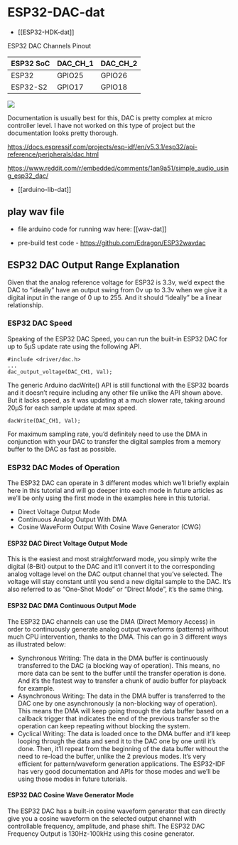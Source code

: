 

# ESP32-DAC-dat 

- [[ESP32-HDK-dat]]

ESP32 DAC Channels Pinout

| ESP32 SoC | DAC_CH_1 | DAC_CH_2 |
| --------- | -------- | -------- |
| ESP32     | GPIO25   | GPIO26   |
| ESP32-S2  | GPIO17   | GPIO18   |



![](2024-12-24-17-40-39.png)


Documentation is usually best for this, DAC is pretty complex at micro controller level. I have not worked on this type of project but the documentation looks pretty thorough.

https://docs.espressif.com/projects/esp-idf/en/v5.3.1/esp32/api-reference/peripherals/dac.html

https://www.reddit.com/r/embedded/comments/1an9a51/simple_audio_using_esp32_dac/

- [[arduino-lib-dat]]




## play wav file 

- file arduino code for running wav here: [[wav-dat]]

- pre-build test code - https://github.com/Edragon/ESP32wavdac



## ESP32 DAC Output Range Explanation 

Given that the analog reference voltage for ESP32 is 3.3v, we’d expect the DAC to “ideally” have an output swing from 0v up to 3.3v when we give it a digital input in the range of 0 up to 255. And it should “ideally” be a linear relationship.

### ESP32 DAC Speed

Speaking of the ESP32 DAC Speed, you can run the built-in ESP32 DAC for up to 5µS update rate using the following API.

    #include <driver/dac.h>
    ...
    dac_output_voltage(DAC_CH1, Val);

The generic Arduino dacWrite() API is still functional with the ESP32 boards and it doesn’t require including any other file unlike the API shown above. But it lacks speed, as it was updating at a much slower rate, taking around 20µS for each sample update at max speed.

    dacWrite(DAC_CH1, Val);

For maximum sampling rate, you’d definitely need to use the DMA in conjunction with your DAC to transfer the digital samples from a memory buffer to the DAC as fast as possible.

### ESP32 DAC Modes of Operation

The ESP32 DAC can operate in 3 different modes which we’ll briefly explain here in this tutorial and will go deeper into each mode in future articles as we’ll be only using the first mode in the examples here in this tutorial.

- Direct Voltage Output Mode
- Continuous Analog Output With DMA
- Cosine WaveForm Output With Cosine Wave Generator (CWG)

#### ESP32 DAC Direct Voltage Output Mode

This is the easiest and most straightforward mode, you simply write the digital (8-Bit) output to the DAC and it’ll convert it to the corresponding analog voltage level on the DAC output channel that you’ve selected. The voltage will stay constant until you send a new digital sample to the DAC. It’s also referred to as “One-Shot Mode” or “Direct Mode”, it’s the same thing.

#### ESP32 DAC DMA Continuous Output Mode

The ESP32 DAC channels can use the DMA (Direct Memory Access) in order to continuously generate analog output waveforms (patterns) without much CPU intervention, thanks to the DMA. This can go in 3 different ways as illustrated below:

- Synchronous Writing: The data in the DMA buffer is continuously transferred to the DAC (a blocking way of operation). This means, no more data can be sent to the buffer until the transfer operation is done. And it’s the fastest way to transfer a chunk of audio buffer for playback for example.
- Asynchronous Writing: The data in the DMA buffer is transferred to the DAC one by one asynchronously (a non-blocking way of operation). This means the DMA will keep going through the data buffer based on a callback trigger that indicates the end of the previous transfer so the operation can keep repeating without blocking the system.
- Cyclical Writing: The data is loaded once to the DMA buffer and it’ll keep looping through the data and send it to the DAC one by one until it’s done. Then, it’ll repeat from the beginning of the data buffer without the need to re-load the buffer, unlike the 2 previous modes. It’s very efficient for pattern/waveform generation applications.
The ESP32-IDF has very good documentation and APIs for those modes and we’ll be using those modes in future tutorials.

#### ESP32 DAC Cosine Wave Generator Mode
The ESP32 DAC has a built-in cosine waveform generator that can directly give you a cosine waveform on the selected output channel with controllable frequency, amplitude, and phase shift. The ESP32 DAC Frequency Output is 130Hz-100kHz using this cosine generator.